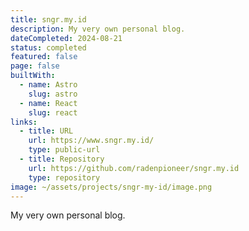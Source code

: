 ```yaml
---
title: sngr.my.id
description: My very own personal blog.
dateCompleted: 2024-08-21
status: completed
featured: false
page: false
builtWith:
  - name: Astro
    slug: astro
  - name: React
    slug: react
links:
  - title: URL
    url: https://www.sngr.my.id/
    type: public-url
  - title: Repository
    url: https://github.com/radenpioneer/sngr.my.id
    type: repository
image: ~/assets/projects/sngr-my-id/image.png
---
```

My very own personal blog.

